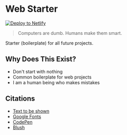 # Web Starter

[![Deploy to Netlify](https://www.netlify.com/img/deploy/button.svg)](https://app.netlify.com/start/deploy?repository=https://github.com/ewuweblab/web-starter)


> Computers are dumb. Humans make them smart.

Starter (boilerplate) for all future projects.

## Why Does This Exist?
* Don't start with nothing
* Common boilerplate for web projects
* I am a human being who makes mistakes

## Citations
* [Text to be shown](URL)
* [Google Fonts](https://fonts.google.com)
* [CodePen](https://codepen.io)
* [Blush](https://blush.design)